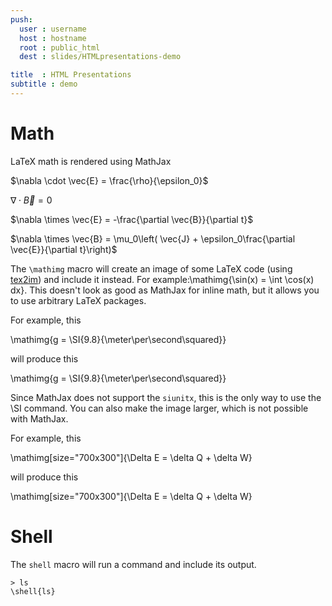 ```yaml
---
push:
  user : username
  host : hostname
  root : public_html
  dest : slides/HTMLpresentations-demo

title  : HTML Presentations
subtitle : demo
---
```


# Math

LaTeX math is rendered using MathJax

$\nabla \cdot \vec{E} = \frac{\rho}{\epsilon_0}$

$\nabla \cdot \vec{B} = 0$

$\nabla \times \vec{E} = -\frac{\partial \vec{B}}{\partial t}$

$\nabla \times \vec{B} = \mu_0\left( \vec{J} + \epsilon_0\frac{\partial \vec{E}}{\partial t}\right)$

The `\mathimg` macro will create an image of some LaTeX code (using
[tex2im](https://github.com/CD3/tex2im)) and include it instead. 
For example:\mathimg{\sin(x) = \int \cos(x) dx}. This doesn't
look as good as MathJax for inline math, but it allows you to use arbitrary LaTeX packages.

For example, this

\\mathimg{g = \\SI{9.8}{\\meter\\per\\second\\squared}}

will produce this

\mathimg{g = \SI{9.8}{\meter\per\second\squared}}

Since MathJax does not support the `siunitx`, this is the only way to use the \SI command.
You can also make the image larger, which is not possible with MathJax.

For example, this

\\mathimg[size="700x300"]{\\Delta E = \\delta Q + \\delta W}

will produce this

\mathimg[size="700x300"]{\Delta E = \delta Q + \delta W}


# Shell

The `shell` macro will run a command and include its output.

```
> ls
\shell{ls}
```


